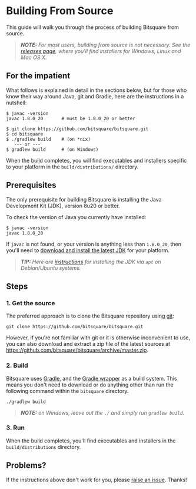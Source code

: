 Building From Source
====================

This guide will walk you through the process of building Bitsquare from source.

> _**NOTE:** For most users, building from source is not necessary. See the [releases page](https://github.com/bitsquare/bitsquare/releases), where you'll find installers for Windows, Linux and Mac OS X._


For the impatient
-----------------

What follows is explained in detail in the sections below, but for those who know their way around Java, git and Gradle, here are the instructions in a nutshell:

    $ javac -version
    javac 1.8.0_20       # must be 1.8.0_20 or better

    $ git clone https://github.com/bitsquare/bitsquare.git
    $ cd bitsquare
    $ ./gradlew build    # (on *nix)
       --- or ---
    $ gradlew build      # (on Windows)

When the build completes, you will find executables and installers specific to your platform in the `build/distributions/` directory.


Prerequisites
-------------

The only prerequisite for building Bitsquare is installing the Java Development Kit (JDK), version 8u20 or better.

To check the version of Java you currently have installed:

    $ javac -version
    javac 1.8.0_20

If `javac` is not found, or your version is anything less than `1.8.0_20`, then you'll need to [download and install the latest JDK]( http://www.oracle.com/technetwork/java/javase/downloads/jdk8-downloads-2133151.html) for your platform.

> _**TIP:** Here are [instructions](http://www.webupd8.org/2014/03/how-to-install-oracle-java-8-in-debian.html) for installing the JDK via `apt` on Debian/Ubuntu systems._


Steps
-----

### 1. Get the source

The preferred approach is to clone the Bitsquare repository using [git](http://www.git-scm.com/):

    git clone https://github.com/bitsquare/bitsquare.git

However, if you're not familiar with git or it is otherwise inconvenient to use, you can also download and extract a zip file of the latest sources at https://github.com/bitsquare/bitsquare/archive/master.zip.


### 2. Build

Bitsquare uses [Gradle](http://www.gradle.org/), and the [Gradle wrapper](http://www.gradle.org/docs/current/userguide/gradle_wrapper.html) as a build system. This means you don't need to download or do anything other than run the following command within the `bitsquare` directory.

    ./gradlew build

> _**NOTE:** on Windows, leave out the `./` and simply run `gradlew build`._


### 3. Run

When the build completes, you'll find executables and installers in the `build/distributions` directory.


Problems?
---------

If the instructions above don't work for you, please [raise an issue](https://github.com/bitsquare/bitsquare/issues/new?labels=%5Bbuild%5D). Thanks!
